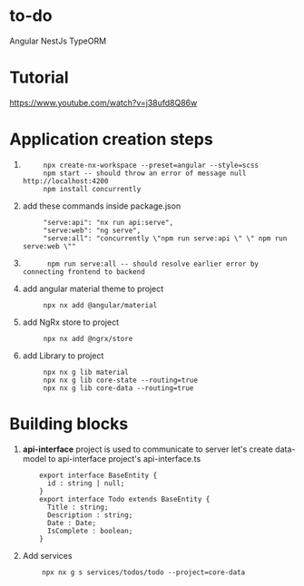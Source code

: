 # to-do
Angular NestJs TypeORM
# Tutorial
https://www.youtube.com/watch?v=j38ufd8Q86w
# Application creation steps
1)  ````
         npx create-nx-workspace --preset=angular --style=scss
         npm start -- should throw an error of message null http://localhost:4200
         npm install concurrently
2)  add these commands inside package.json
    ```` 
         "serve:api": "nx run api:serve",
         "serve:web": "ng serve",
         "serve:all": "concurrently \"npm run serve:api \" \" npm run serve:web \""
3) ````
         npm run serve:all -- should resolve earlier error by connecting frontend to backend
5) add angular material theme to project 
    ```` 
         npx nx add @angular/material
5) add NgRx store to project
    ```` 
         npx nx add @ngrx/store
6) add Library to project
    ```` 
         npx nx g lib material
         npx nx g lib core-state --routing=true
         npx nx g lib core-data --routing=true

# Building blocks

1) **api-interface** project is used to communicate to server
   let's create data-model to api-interface project's api-interface.ts
   ```` 
       export interface BaseEntity {
         id : string | null;
       }
       export interface Todo extends BaseEntity {
         Title : string;
         Description : string;
         Date : Date;
         IsComplete : boolean;
       }
2) Add services
 ```
         npx nx g s services/todos/todo --project=core-data
